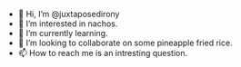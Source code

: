 - 👋 Hi, I’m @juxtaposedirony
- 👀 I’m interested in nachos. 
- 🌱 I’m currently learning.
- 💞️ I’m looking to collaborate on some pineapple fried rice. 
- 📫 How to reach me is an intresting question.

<!---
juxtaposedirony/juxtaposedirony is a ✨ special ✨ repository because its `README.md` (this file) appears on your GitHub profile.
You can click the Preview link to take a look at your changes.
--->
